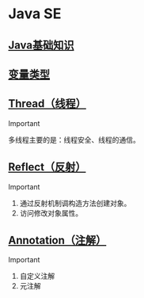 # Java SE

## [Java基础知识](https://github.com/camelliaxiaohua/JavaSE/tree/master/Part1/src/com/camellia/basic)

## [变量类型](https://github.com/camelliaxiaohua/JavaSE/tree/master/Part1/src/com/camellia/variable)

## [Thread（线程）](https://github.com/camelliaxiaohua/JavaSE/blob/master/Part3/src/com/camellia/thread/readme.md)
> [!IMPORTANT]
>
> 多线程主要的是：线程安全、线程的通信。

## [Reflect（反射）](https://github.com/camelliaxiaohua/JavaSE/tree/master/Part3/src/com/camellia/reflect/readme.md)
> [!IMPORTANT]
>1. 通过反射机制调构造方法创建对象。
>2. 访问修改对象属性。

## [Annotation（注解）](https://github.com/camelliaxiaohua/JavaSE/blob/master/Part3/src/com/camellia/annotation/readme.md)
> [!IMPORTANT]
> 1. 自定义注解
> 2. 元注解

